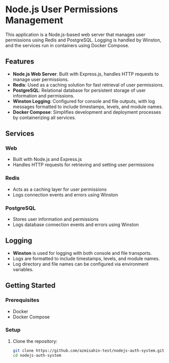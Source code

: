 # Node.js User Permissions Management

This application is a Node.js-based web server that manages user permissions using Redis and PostgreSQL. Logging is handled by Winston, and the services run in containers using Docker Compose.

## Features

- **Node.js Web Server**: Built with Express.js, handles HTTP requests to manage user permissions.
- **Redis**: Used as a caching solution for fast retrieval of user permissions.
- **PostgreSQL**: Relational database for persistent storage of user information and permissions.
- **Winston Logging**: Configured for console and file outputs, with log messages formatted to include timestamps, levels, and module names.
- **Docker Compose**: Simplifies development and deployment processes by containerizing all services.

## Services

### Web
- Built with Node.js and Express.js
- Handles HTTP requests for retrieving and setting user permissions

### Redis
- Acts as a caching layer for user permissions
- Logs connection events and errors using Winston

### PostgreSQL
- Stores user information and permissions
- Logs database connection events and errors using Winston

## Logging

- **Winston** is used for logging with both console and file transports.
- Logs are formatted to include timestamps, levels, and module names.
- Log directory and file names can be configured via environment variables.

## Getting Started

### Prerequisites

- Docker
- Docker Compose

### Setup

1. Clone the repository:
   ```bash
   git clone https://github.com/azmisahin-test/nodejs-auth-system.git
   cd nodejs-auth-system
